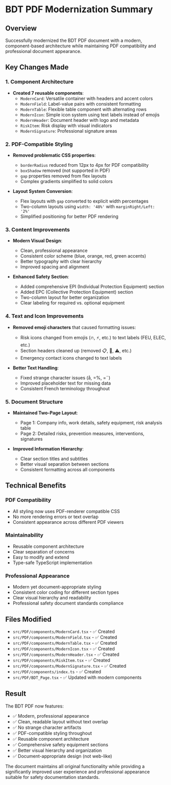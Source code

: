 # BDT PDF Modernization Summary

## Overview
Successfully modernized the BDT PDF document with a modern, component-based architecture while maintaining PDF compatibility and professional document appearance.

## Key Changes Made

### 1. Component Architecture
- **Created 7 reusable components**:
  - `ModernCard`: Versatile container with headers and accent colors
  - `ModernField`: Label-value pairs with consistent formatting
  - `ModernTable`: Flexible table component with alternating rows
  - `ModernIcon`: Simple icon system using text labels instead of emojis
  - `ModernHeader`: Document header with logo and metadata
  - `RiskItem`: Risk display with visual indicators
  - `ModernSignature`: Professional signature areas

### 2. PDF-Compatible Styling
- **Removed problematic CSS properties**:
  - `borderRadius` reduced from 12px to 4px for PDF compatibility
  - `boxShadow` removed (not supported in PDF)
  - `gap` properties removed from flex layouts
  - Complex gradients simplified to solid colors

- **Layout System Conversion**:
  - Flex layouts with `gap` converted to explicit width percentages
  - Two-column layouts using `width: '48%'` with `marginRight/Left: '2%'`
  - Simplified positioning for better PDF rendering

### 3. Content Improvements
- **Modern Visual Design**:
  - Clean, professional appearance
  - Consistent color scheme (blue, orange, red, green accents)
  - Better typography with clear hierarchy
  - Improved spacing and alignment

- **Enhanced Safety Section**:
  - Added comprehensive EPI (Individual Protection Equipment) section
  - Added EPC (Collective Protection Equipment) section
  - Two-column layout for better organization
  - Clear labeling for required vs. optional equipment

### 4. Text and Icon Improvements
- **Removed emoji characters** that caused formatting issues:
  - Risk icons changed from emojis (🔥, ⚡, etc.) to text labels (FEU, ELEC, etc.)
  - Section headers cleaned up (removed 📋, 🦺, ⚠️, etc.)
  - Emergency contact icons changed to text labels

- **Better Text Handling**:
  - Fixed strange character issues (å, =%, =¨)
  - Improved placeholder text for missing data
  - Consistent French terminology throughout

### 5. Document Structure
- **Maintained Two-Page Layout**:
  - Page 1: Company info, work details, safety equipment, risk analysis table
  - Page 2: Detailed risks, prevention measures, interventions, signatures

- **Improved Information Hierarchy**:
  - Clear section titles and subtitles
  - Better visual separation between sections
  - Consistent formatting across all components

## Technical Benefits

### PDF Compatibility
- All styling now uses PDF-renderer compatible CSS
- No more rendering errors or text overlap
- Consistent appearance across different PDF viewers

### Maintainability
- Reusable component architecture
- Clear separation of concerns
- Easy to modify and extend
- Type-safe TypeScript implementation

### Professional Appearance
- Modern yet document-appropriate styling
- Consistent color coding for different section types
- Clear visual hierarchy and readability
- Professional safety document standards compliance

## Files Modified
- `src/PDF/components/ModernCard.tsx` - ✅ Created
- `src/PDF/components/ModernField.tsx` - ✅ Created
- `src/PDF/components/ModernTable.tsx` - ✅ Created
- `src/PDF/components/ModernIcon.tsx` - ✅ Created
- `src/PDF/components/ModernHeader.tsx` - ✅ Created
- `src/PDF/components/RiskItem.tsx` - ✅ Created
- `src/PDF/components/ModernSignature.tsx` - ✅ Created
- `src/PDF/components/index.ts` - ✅ Created
- `src/PDF/BDT_Page.tsx` - ✅ Updated with modern components

## Result
The BDT PDF now features:
- ✅ Modern, professional appearance
- ✅ Clean, readable layout without text overlap
- ✅ No strange character artifacts
- ✅ PDF-compatible styling throughout
- ✅ Reusable component architecture
- ✅ Comprehensive safety equipment sections
- ✅ Better visual hierarchy and organization
- ✅ Document-appropriate design (not web-like)

The document maintains all original functionality while providing a significantly improved user experience and professional appearance suitable for safety documentation standards.
